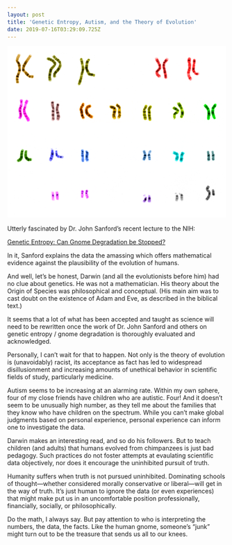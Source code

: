 ```yaml
---
layout: post
title: 'Genetic Entropy, Autism, and the Theory of Evolution'
date: 2019-07-16T03:29:09.725Z
---
```

![An image of the 46 chromosomes making up the diploid genome of a human male.](/assets/uploads/07878bdd-7678-4a06-832c-98cbaf2c1858.png)

Utterly fascinated by Dr. John Sanford’s recent lecture to the NIH:

[Genetic Entropy: Can Gnome Degradation be Stopped?](https://youtu.be/2Mfn2upw-O8)

In it, Sanford explains the data the amassing which offers mathematical evidence against the plausibility of the evolution of humans. 

And well, let’s be honest, Darwin (and all the evolutionists before him) had no clue about genetics. He was not a mathematician. His theory about the Origin of Species was philosophical and conceptual. (His main aim was to cast doubt on the existence of Adam and Eve, as described in the biblical text.)

It seems that a lot of what has been accepted and taught as science will need to be rewritten once the work of Dr. John Sanford and others on genetic entropy / gnome degradation is thoroughly evaluated and acknowledged.

Personally, I can’t wait for that to happen. Not only is the theory of evolution is (unavoidably) racist, its acceptance as fact has led to widespread disillusionment and increasing amounts of unethical behavior in scientific fields of study, particularly medicine.

Autism seems to be increasing at an alarming rate. Within my own sphere, four of my close friends have children who are autistic. Four! And it doesn’t seem to be unusually high number, as they tell me about the families that they know who have children on the spectrum. While you can’t make global judgments based on personal experience, personal experience can inform one to investigate the data.

Darwin makes an interesting read, and so do his followers. But to teach children (and adults) that humans evolved from chimpanzees is just bad pedagogy. Such practices do not foster attempts at evaulating scientific data objectively, nor does it encourage the uninhibited pursuit of truth.

Humanity suffers when truth is not pursued uninhibited. Dominating schools of thought—whether considered morally conservative or liberal—will get in the way of truth. It’s just human to ignore the data (or even experiences) that might make put us in an uncomfortable position professionally, financially, socially, or philosophically. 

Do the math, I always say. But pay attention to who is interpreting the numbers, the data, the facts. Like the human gnome, someone’s “junk” might turn out to be the treasure that sends us all to our knees.
